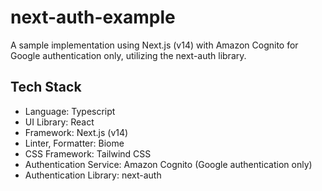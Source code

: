 # next-auth-example

A sample implementation using Next.js (v14) with Amazon Cognito for Google authentication only, utilizing the next-auth library.

## Tech Stack

- Language: Typescript
- UI Library: React
- Framework: Next.js (v14)
- Linter, Formatter: Biome
- CSS Framework: Tailwind CSS
- Authentication Service: Amazon Cognito (Google authentication only)
- Authentication Library: next-auth
